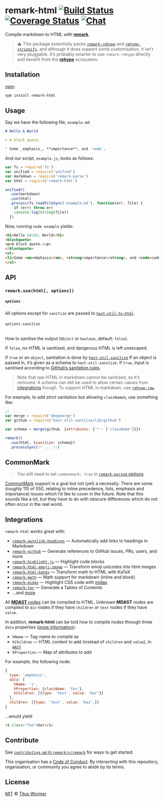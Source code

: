 # remark-html [![Build Status][build-badge]][build-status] [![Coverage Status][coverage-badge]][coverage-status] [![Chat][chat-badge]][chat]

Compile markdown to HTML with [**remark**][remark].

> :warning: This package essentially packs [`remark-rehype`][remark2rehype] and
> [`rehype-stringify`][rehype-stringify], and although it does support some
> customisation, it isn’t very pluggable.  It’s probably smarter to use
> `remark-rehype` directly and benefit from the [**rehype**][rehype]
> ecosystem.

## Installation

[npm][]:

```bash
npm install remark-html
```

## Usage

Say we have the following file, `example.md`:

```markdown
# Hello & World

> A block quote.

* Some _emphasis_, **importance**, and `code`.
```

And our script, `example.js`, looks as follows:

```javascript
var fs = require('fs')
var unified = require('unified')
var markdown = require('remark-parse')
var html = require('remark-html')

unified()
  .use(markdown)
  .use(html)
  .process(fs.readFileSync('example.md'), function(err, file) {
    if (err) throw err
    console.log(String(file))
  })
```

Now, running `node example` yields:

```html
<h1>Hello &#x26; World</h1>
<blockquote>
<p>A block quote.</p>
</blockquote>
<ul>
<li>Some <em>emphasis</em>, <strong>importance</strong>, and <code>code</code>.</li>
</ul>
```

## API

### `remark.use(html[, options])`

##### `options`

All options except for `sanitize` are passed to
[`hast-util-to-html`][to-html].

###### `options.sanitize`

How to sanitise the output (`Object` or `boolean`, default: `false`).

If `false`, no HTML is sanitized, and dangerous HTML is left unescaped.

If `true` or an `object`, sanitation is done by [`hast-util-sanitize`][sanitize]
If an object is passed in, it’s given as a schema to `hast-util-sanitize`.
If `true`, input is sanitised according to [GitHub’s sanitation rules][github].

> Note that raw HTML in markdown cannot be sanitized, so it’s removed.
> A schema can still be used to allow certain values from [integrations][]
> though.
> To support HTML in markdown, use [`rehype-raw`][raw].

For example, to add strict sanitation but allowing `className`s, use
something like:

```js
// ...
var merge = require('deepmerge')
var github = require('hast-util-sanitize/lib/github')

var schema = merge(github, {attributes: {'*': ['className']}})

remark()
  .use(html, {sanitize: schema})
  .processSync(/* ... */)
```

## CommonMark

> You still need to set `commonmark: true` in
> [`remark-parse`s options][remark-options].

[CommonMark][] support is a goal but not (yet) a necessity.  There are
some (roughly 115 of 550, relating to inline precedence, lists, emphasis
and importance) issues which I’d like to cover in the future.  Note that
this sounds like a lot, but they have to do with obscure differences
which do not often occur in the real world.

## Integrations

`remark-html` works great with:

*   [`remark-autolink-headings`](https://github.com/ben-eb/remark-autolink-headings)
    — Automatically add links to headings in Markdown
*   [`remark-github`](https://github.com/remarkjs/remark-github)
    — Generate references to GitHub issues, PRs, users, and more
*   [`remark-highlight.js`](https://github.com/ben-eb/remark-highlight.js)
    — Highlight code blocks
*   [`remark-html-emoji-image`](https://github.com/jackycute/remark-html-emoji-image)
    — Transform emoji unicodes into html images
*   [`remark-html-katex`](https://github.com/rokt33r/remark-math/blob/master/packages/remark-html-katex/readme.md)
    — Transform math to HTML with KaTeX
*   [`remark-math`](https://github.com/rokt33r/remark-math)
    — Math support for markdown (inline and block)
*   [`remark-midas`](https://github.com/ben-eb/remark-midas)
    — Highlight CSS code with [midas](https://github.com/ben-eb/midas)
*   [`remark-toc`](https://github.com/remarkjs/remark-toc)
    — Generate a Tables of Contents
*   ...and [more][remark-plugins]

All [**MDAST** nodes][mdast] can be compiled to HTML.  Unknown **MDAST**
nodes are compiled to `div` nodes if they have `children` or `text` nodes
if they have `value`.

In addition, **remark-html** can be told how to compile nodes through
three `data` properties ([more information][to-hast]):

*   `hName` — Tag-name to compile as
*   `hChildren` — HTML content to add (instead of `children` and `value`),
    in [`HAST`][hast]
*   `hProperties` — Map of attributes to add

For example, the following node:

```js
{
  type: 'emphasis',
  data: {
    hName: 'i',
    hProperties: {className: 'foo'},
    hChildren: [{type: 'text', value: 'bar'}]
  },
  children: [{type: 'text', value: 'baz',}]
}
```

...would yield:

```markdown
<i class="foo">bar</i>
```

## Contribute

See [`contributing.md` in `remarkjs/remark`][contributing] for ways to get
started.

This organisation has a [Code of Conduct][coc].  By interacting with this
repository, organisation, or community you agree to abide by its terms.

## License

[MIT][license] © [Titus Wormer][author]

<!-- Definitions -->

[build-badge]: https://img.shields.io/travis/remarkjs/remark-html.svg

[build-status]: https://travis-ci.org/remarkjs/remark-html

[coverage-badge]: https://img.shields.io/codecov/c/github/remarkjs/remark-html.svg

[coverage-status]: https://codecov.io/github/remarkjs/remark-html

[chat-badge]: https://img.shields.io/gitter/room/remarkjs/Lobby.svg

[chat]: https://gitter.im/remarkjs/Lobby

[license]: license

[author]: http://wooorm.com

[npm]: https://docs.npmjs.com/cli/install

[remark]: https://github.com/remarkjs/remark

[remark-options]: https://github.com/remarkjs/remark/tree/master/packages/remark-parse#options

[commonmark]: http://commonmark.org

[remark-plugins]: https://github.com/remarkjs/remark/blob/master/doc/plugins.md#list-of-plugins

[mdast]: https://github.com/syntax-tree/mdast

[to-html]: https://github.com/syntax-tree/hast-util-to-html

[sanitize]: https://github.com/syntax-tree/hast-util-sanitize

[github]: https://github.com/syntax-tree/hast-util-sanitize#schema

[to-hast]: https://github.com/syntax-tree/mdast-util-to-hast#note

[remark2rehype]: https://github.com/remarkjs/remark-rehype

[rehype-stringify]: https://github.com/rehypejs/rehype/tree/master/packages/rehype-stringify

[rehype]: https://github.com/rehypejs/rehype

[raw]: https://github.com/rehypejs/rehype-raw

[hast]: https://github.com/syntax-tree/hast

[contributing]: https://github.com/remarkjs/remark/blob/master/contributing.md

[coc]: https://github.com/remarkjs/remark/blob/master/code-of-conduct.md

[integrations]: #integrations
